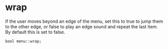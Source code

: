 # wrap
If the user moves beyond an edge of the menu, set this to true to jump them to the other edge, or false to play an edge sound and repeat the last item.
By default this is set to false.

`bool menu::wrap;`
